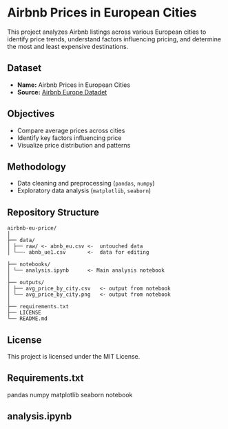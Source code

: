 # Airbnb Prices in European Cities

This project analyzes Airbnb listings across various European cities to identify price trends, understand factors influencing pricing, and determine the most and least expensive destinations.

## Dataset
- **Name:** Airbnb Prices in European Cities  
- **Source:** [Airbnb Europe Datadet](https://www.kaggle.com/datasets/dipeshkhemani/airbnb-cleaned-europe-dataset) 

## Objectives
- Compare average prices across cities
- Identify key factors influencing price
- Visualize price distribution and patterns

## Methodology
- Data cleaning and preprocessing (`pandas`, `numpy`)
- Exploratory data analysis (`matplotlib`, `seaborn`)

## Repository Structure
```
airbnb-eu-price/
│
├── data/
│ ├── raw/ <- abnb_eu.csv <-  untouched data
│ └──- abnb_ue1.csv       <-  data for editing
 
├── notebooks/
│ └── analysis.ipynb      <- Main analysis notebook
│
├── outputs/
│ ├── avg_price_by_city.csv   <- output from notebook
│ └── avg_price_by_city.png   <- output from notebook
│
├── requirements.txt 
├── LICENSE
└── README.md

```

## License

This project is licensed under the MIT License.

## Requirements.txt
pandas
numpy
matplotlib
seaborn
notebook

## analysis.ipynb
